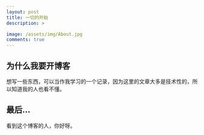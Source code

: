 ```yaml
---
layout: post
title: 一切的开始
description: >

image: /assets/img/About.jpg
comments: true
---
```


## 为什么我要开博客
想写一些东西，可以当作我学习的一个记录，因为这里的文章大多是技术性的，所以知道我的人也看不懂。

## 最后...
看到这个博客的人，你好呀。

